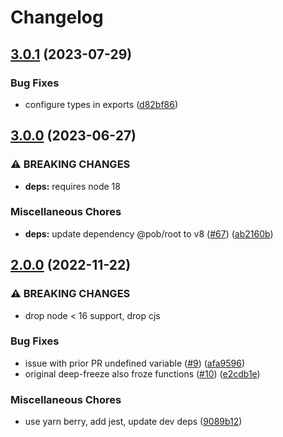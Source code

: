 # Changelog

## [3.0.1](https://github.com/christophehurpeau/deep-freeze-es6/compare/v3.0.0...v3.0.1) (2023-07-29)


### Bug Fixes

* configure types in exports ([d82bf86](https://github.com/christophehurpeau/deep-freeze-es6/commit/d82bf8685597b26b0e3a69b4319cb76e2424fd99))

## [3.0.0](https://github.com/christophehurpeau/deep-freeze-es6/compare/v2.0.0...v3.0.0) (2023-06-27)


### ⚠ BREAKING CHANGES

* **deps:** requires node 18

### Miscellaneous Chores

* **deps:** update dependency @pob/root to v8 ([#67](https://github.com/christophehurpeau/deep-freeze-es6/issues/67)) ([ab2160b](https://github.com/christophehurpeau/deep-freeze-es6/commit/ab2160b4163b71f3577d0d404e9f90acdc569992))

## [2.0.0](https://github.com/christophehurpeau/deep-freeze-es6/compare/v1.3.1...v2.0.0) (2022-11-22)


### ⚠ BREAKING CHANGES

* drop node < 16 support, drop cjs

### Bug Fixes

* issue with prior PR undefined variable ([#9](https://github.com/christophehurpeau/deep-freeze-es6/issues/9)) ([afa9596](https://github.com/christophehurpeau/deep-freeze-es6/commit/afa9596bccef4b870a04e3f4043099f0786c2d88))
* original deep-freeze also froze functions ([#10](https://github.com/christophehurpeau/deep-freeze-es6/issues/10)) ([e2cdb1e](https://github.com/christophehurpeau/deep-freeze-es6/commit/e2cdb1e1899bc552030a19c2f0835036284c27a0))


### Miscellaneous Chores

* use yarn berry, add jest, update dev deps ([9089b12](https://github.com/christophehurpeau/deep-freeze-es6/commit/9089b1263d9fb426cc9a23ce45f23ae19f6e8b6d))

